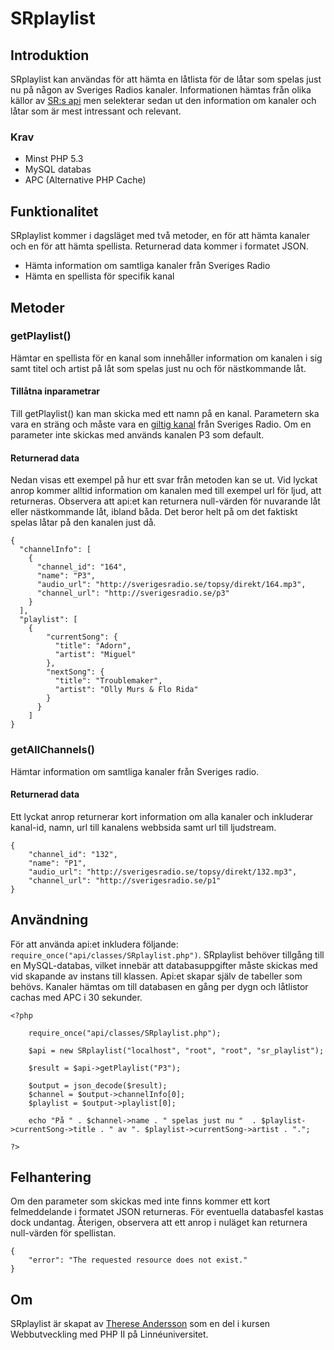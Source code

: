 SRplaylist
==========

## Introduktion
SRplaylist kan användas för att hämta en låtlista för de låtar som spelas just nu på någon av Sveriges Radios kanaler. Informationen hämtas från olika källor av [SR:s api](http://sverigesradio.se/api/documentation/v2) men selekterar sedan ut den information om kanaler och låtar som är mest intressant och relevant.

### Krav
+ Minst PHP 5.3
+ MySQL databas
+ APC (Alternative PHP Cache)

## Funktionalitet
SRplaylist kommer i dagsläget med två metoder, en för att hämta kanaler och en för att hämta spellista. Returnerad data kommer i formatet JSON.
+ Hämta information om samtliga kanaler från Sveriges Radio
+ Hämta en spellista för specifik kanal

## Metoder
### getPlaylist()
Hämtar en spellista för en kanal som innehåller information om kanalen i sig samt titel och artist på låt som spelas just nu och för nästkommande låt.

#### Tillåtna inparametrar
Till getPlaylist() kan man skicka med ett namn på en kanal. Parametern ska vara en sträng och måste vara en [giltig kanal](http://sverigesradio.se/sida/allakanaler.aspx) från Sveriges Radio. Om en parameter inte skickas med används kanalen P3 som default.

#### Returnerad data
Nedan visas ett exempel på hur ett svar från metoden kan se ut. Vid lyckat anrop kommer alltid information om kanalen med till exempel url för ljud, att returneras. Observera att api:et kan returnera null-värden för nuvarande låt eller nästkommande låt, ibland båda. Det beror helt på om det faktiskt spelas låtar på den kanalen just då.
	
	{
	  "channelInfo": [
		{
		  "channel_id": "164",
		  "name": "P3",
		  "audio_url": "http://sverigesradio.se/topsy/direkt/164.mp3",
		  "channel_url": "http://sverigesradio.se/p3"
		}
	  ],
	  "playlist": [
		{
			"currentSong": {
			  "title": "Adorn",
			  "artist": "Miguel"
			},
			"nextSong": {
			  "title": "Troublemaker",
			  "artist": "Olly Murs & Flo Rida"
			}
		  }
	  	]
	}
	
### getAllChannels()
Hämtar information om samtliga kanaler från Sveriges radio.

#### Returnerad data
Ett lyckat anrop returnerar kort information om alla kanaler och inkluderar kanal-id, namn, url till kanalens webbsida samt url till ljudstream.

	{
		"channel_id": "132",
		"name": "P1",
		"audio_url": "http://sverigesradio.se/topsy/direkt/132.mp3",
		"channel_url": "http://sverigesradio.se/p1"
	}
	
## Användning
För att använda api:et inkludera följande: `require_once("api/classes/SRplaylist.php")`. SRplaylist behöver tillgång till en MySQL-databas, vilket innebär att databasuppgifter måste skickas med vid skapande av instans till klassen. Api:et skapar själv de tabeller som behövs. Kanaler hämtas om till databasen en gång per dygn och låtlistor cachas med APC i 30 sekunder.

	<?php 
	
		require_once("api/classes/SRplaylist.php");
		
		$api = new SRplaylist("localhost", "root", "root", "sr_playlist");
		
		$result = $api->getPlaylist("P3");
		
		$output = json_decode($result);
		$channel = $output->channelInfo[0];
		$playlist = $output->playlist[0];
				
		echo "På " . $channel->name . " spelas just nu "  . $playlist->currentSong->title . " av ". $playlist->currentSong->artist . ".";
	
	?>
	
## Felhantering
Om den parameter som skickas med inte finns kommer ett kort felmeddelande i formatet JSON returneras. För eventuella databasfel kastas dock undantag. Återigen, observera att ett anrop i nuläget kan returnera null-värden för spellistan.
	
	{
		"error": "The requested resource does not exist."
	}
	
## Om 
SRplaylist är skapat av [Therese Andersson](http://twitter.com/tess_andersson_) som en del i kursen Webbutveckling med PHP II på Linnéuniversitet.

